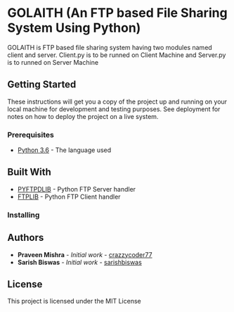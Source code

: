 # GOLAITH (An FTP based File Sharing System Using Python)

GOLAITH is FTP based file sharing system having two modules named client and server. Client.py is to be runned on Client Machine and Server.py is to runned on Server Machine

## Getting Started

These instructions will get you a copy of the project up and running on your local machine for development and testing purposes. See deployment for notes on how to deploy the project on a live system.

### Prerequisites

* [Python 3.6](https://www.python.org/downloads/release/python-360/) - The language used

## Built With

* [PYFTPDLIB](https://pypi.org/project/pyftpdlib/) - Python FTP Server handler
* [FTPLIB](https://docs.python.org/3/library/ftplib.html) - Python FTP Client handler

### Installing


## Authors

* **Praveen Mishra** - *Initial work* - [crazzycoder77](https://github.com/crazzycoder77)
* **Sarish Biswas**  - *Initial work* - [sarishbiswas](https://github.com/sarishbiswas)


## License

This project is licensed under the MIT License 


